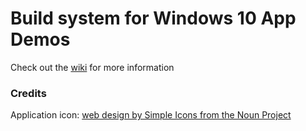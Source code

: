Build system for Windows 10 App Demos
============

Check out the [wiki](https://github.com/MicrosoftEdge/generator-appx/wiki) for more information

### Credits
Application icon: [web design by Simple Icons from the Noun Project](https://thenounproject.com/search/?q=code&i=32232)
